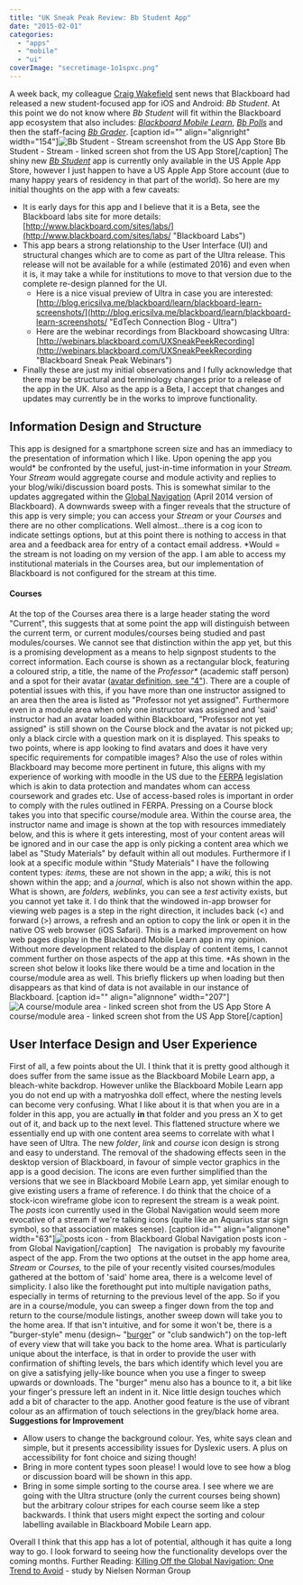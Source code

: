 ```yaml
---
title: "UK Sneak Peak Review: Bb Student App"
date: "2015-02-01"
categories: 
  - "apps"
  - "mobile"
  - "ui"
coverImage: "secretimage-1o1spxc.png"
---
```


A week back, my colleague [Craig Wakefield](http://blogs.brighton.ac.uk/cw115/2014/12/08/london-blackboard-user-group/ "Craig Wakefield Blog - related post!") sent news that Blackboard had released a new student-focused app for iOS and Android: _Bb Student_. At this point we do not know where _Bb Student_ will fit within the Blackboard app ecosystem that also includes: [_Blackboard Mobile Learn_](https://itunes.apple.com/gb/app/blackboard-mobile-learn/id376413870?mt=8 "Blackboard Mobile Learn"), [_Bb Polls_](https://itunes.apple.com/gb/app/polls-by-blackboard/id722551092?mt=8 "Bb Polls app") and then the staff-facing [_Bb Grader_](http://www.blackboard.com/bbgrader "Bb Grader at the Blackboard Site"). \[caption id="" align="alignright" width="154"\]![Bb Student - Stream screenshot from the US App Store](images/screen322x572.jpeg) Bb Student - Stream - linked screen shot from the US App Store\[/caption\] The shiny new [_Bb Student_](https://itunes.apple.com/us/app/bb-student/id950424861?mt=8&uo=4 "Bb Student app on US App Store") app is currently only available in the US Apple App Store, however I just happen to have a US Apple App Store account (due to many happy years of residency in that part of the world). So here are my initial thoughts on the app with a few caveats:

- It is early days for this app and I believe that it is a Beta, see the Blackboard labs site for more details: [http://www.blackboard.com/sites/labs/](http://www.blackboard.com/sites/labs/ "Blackboard Labs")
- This app bears a strong relationship to the User Interface (UI) and structural changes which are to come as part of the Ultra release. This release will not be available for a while (estimated 2016) and even when it is, it may take a while for institutions to move to that version due to the complete re-design planned for the UI.
    - Here is a nice visual preview of Ultra in case you are interested: [http://blog.ericsilva.me/blackboard/learn/blackboard-learn-screenshots/](http://blog.ericsilva.me/blackboard/learn/blackboard-learn-screenshots/ "EdTech Connection Blog - Ultra")
    - Here are the webinar recordings from Blackboard showcasing Ultra: [http://webinars.blackboard.com/UXSneakPeekRecording](http://webinars.blackboard.com/UXSneakPeekRecording "Blackboard Sneak Peak Webinars")
- Finally these are just my initial observations and I fully acknowledge that there may be structural and terminology changes prior to a release of the app in the UK. Also as the app is a Beta, I accept that changes and updates may currently be in the works to improve functionality.

## **Information Design and Structure**

This app is designed for a smartphone screen size and has an immediacy to the presentation of information which I like. Upon opening the app you would\* be confronted by the useful, just-in-time information in your _Stream._ Your _Stream_ would aggregate course and module activity and replies to your blog/wiki/discussion board posts. This is somewhat similar to the updates aggregated within the [Global Navigation](http://blogs.brighton.ac.uk/elearning/2014/06/09/whats-new-in-studentcentral/ "Global Navigation and other updates in April 2014") (April 2014 version of Blackboard). A downwards sweep with a finger reveals that the structure of this app is very simple; you can access your _Stream_ or your _Courses_ and there are no other complications. Well almost...there is a cog icon to indicate settings options, but at this point there is nothing to access in that area and a feedback area for entry of a contact email address. \*Would = the stream is not loading on my version of the app. I am able to access my institutional materials in the Courses area, but our implementation of Blackboard is not configured for the stream at this time.

#### **Courses**

At the top of the Courses area there is a large header stating the word "Current", this suggests that at some point the app will distinguish between the current term, or current modules/courses being studied and past modules/courses. We cannot see that distinction within the app yet, but this is a promising development as a means to help signpost students to the correct information. Each course is shown as a rectangular block, featuring a coloured strip, a title, the name of the _Professor\*_ (academic staff person) and a spot for their avatar ([avatar definition, see "4"](http://www.merriam-webster.com/dictionary/avatar "avatar definition")). There are a couple of potential issues with this, if you have more than one instructor assigned to an area then the area is listed as "Professor not yet assigned". Furthermore even in a module area when only one instructor was assigned and 'said' instructor had an avatar loaded within Blackboard, "Professor not yet assigned" is still shown on the Course block and the avatar is not picked up; only a black circle with a question mark on it is displayed. This speaks to two points, where is app looking to find avatars and does it have very specific requirements for compatible images? Also the use of roles within Blackboard may become more pertinent in future, this aligns with my experience of working with moodle in the US due to the [FERPA](http://www2.ed.gov/policy/gen/guid/fpco/ferpa/index.html "FERPA information") legislation which is akin to data protection and mandates whom can access coursework and grades etc. Use of access-based roles is important in order to comply with the rules outlined in FERPA. Pressing on a Course block takes you into that specific course/module area. Within the course area, the instructor name and image is shown at the top with resources immediately below, and this is where it gets interesting, most of your content areas will be ignored and in our case the app is only picking a content area which we label as "Study Materials" by default within all out modules. Furthermore if I look at a specific module within "Study Materials" I have the following content types: _items,_ these are not shown in the app; a _wiki,_ this is not shown within the app; and a _journal_, which is also not shown within the app. What is shown, are _folders, weblinks_, you can see a _test_ activity exists, but you cannot yet take it. I do think that the windowed in-app browser for viewing web pages is a step in the right direction, it includes back (<) and forward (>) arrows, a refresh and an option to copy the link or open it in the native OS web browser (iOS Safari). This is a marked improvement on how web pages display in the Blackboard Mobile Learn app in my opinion. Without more development related to the display of content items, I cannot comment further on those aspects of the app at this time. \*As shown in the screen shot below it looks like there would be a time and location in the course/module area as well. This briefly flickers up when loading but then disappears as that kind of data is not available in our instance of Blackboard. \[caption id="" align="alignnone" width="207"\]![A course/module area - linked screen shot from the US App Store](images/screen322x572.jpeg) A course/module area - linked screen shot from the US App Store\[/caption\]

## User Interface Design and User Experience

First of all, a few points about the UI. I think that it is pretty good although it does suffer from the same issue as the Blackboard Mobile Learn app, a bleach-white backdrop. However unlike the Blackboard Mobile Learn app you do not end up with a matryoshka doll effect, where the nesting levels can become very confusing. What I like about it is that when you are in a folder in this app, you are actually **in** that folder and you press an X to get out of it, and back up to the next level. This flattened structure where we essentially end up with one content area seems to correlate with what I have seen of Ultra. The new _folder_, _link_ and _course_ icon design is strong and easy to understand. The removal of the shadowing effects seen in the desktop version of Blackboard, in favour of simple vector graphics in the app is a good decision. The icons are even further simplified than the versions that we see in Blackboard Mobile Learn app, yet similar enough to give existing users a frame of reference. I do think that the choice of a stock-icon wireframe globe icon to represent the stream is a weak point. The _posts_ icon currently used in the Global Navigation would seem more evocative of a stream if we're talking icons (quite like an Aquarius star sign symbol, so that association makes sense). \[caption id="" align="alignnone" width="63"\]![posts icon - from Blackboard Global Navigation](images/gn_activity_stream-2ebbhqg.png) posts icon - from Global Navigation\[/caption\]   The navigation is probably my favourite aspect of the app. From the two options at the outset in the app home area, _Stream_ or _Courses,_ to the pile of your recently visited courses/modules gathered at the bottom of 'said' home area, there is a welcome level of simplicity. I also like the forethought put into multiple navigation paths, especially in terms of returning to the previous level of the app. So if you are in a course/module, you can sweep a finger down from the top and return to the course/module listings, another sweep down will take you to the home area. If that isn't intuitive, and for some it won't be, there is a "burger-style" menu (design~ "[burger](http://jvandenrym.me/2014/10/10/the-beefy-icon/ "Burger icon - Johan Van Dem Rym's Site")" or "club sandwich") on the top-left of every view that will take you back to the home area. What is particularly unique about the interface, is that in order to provide the user with confirmation of shifting levels, the bars which identify which level you are on give a satisfying jelly-like bounce when you use a finger to sweep upwards or downloads. The "burger" menu also has a bounce to it, a bit like your finger's pressure left an indent in it. Nice little design touches which add a bit of character to the app. Another good feature is the use of vibrant colour as an affirmation of touch selections in the grey/black home area. **Suggestions for Improvement**

- Allow users to change the background colour. Yes, white says clean and simple, but it presents accessibility issues for Dyslexic users. A plus on accessibility for font choice and sizing though!
- Bring in more content types soon please! I would love to see how a blog or discussion board will be shown in this app.
- Bring in some simple sorting to the course area. I see where we are going with the Ultra structure (only the current courses being shown) but the arbitrary colour stripes for each course seem like a step backwards. I think that users might expect the sorting and colour labelling available in Blackboard Mobile Learn app.

Overall I think that this app has a lot of potential, although it has quite a long way to go. I look forward to seeing how the functionality develops over the coming months. Further Reading: [Killing Off the Global Navigation: One Trend to Avoid](http://www.nngroup.com/articles/killing-global-navigation-one-trend-avoid/ "Nielsen Norman Group study") - study by Nielsen Norman Group
